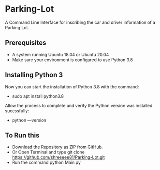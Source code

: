 # Parking-Lot
A Command Line Interface for inscribing the car and driver information of a Parking Lot.

## Prerequisites
* A system running Ubuntu 18.04 or Ubuntu 20.04
* Make sure your environment is configured to use Python 3.8

## Installing Python 3
Now you can start the installation of Python 3.8 with the command:

* sudo apt install python3.8
 
Allow the process to complete and verify the Python version was installed sucessfully:

* python ––version
 
## To Run this 
* Download the Repository as ZIP from GitHub.
* Or Open Terminal and type
  git clone https://github.com/shreeeee81/Parking-Lot.git 
* Run the command
  python Main.py
